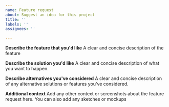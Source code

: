 ```yaml
---
name: Feature request
about: Suggest an idea for this project
title: ''
labels: ''
assignees: ''

---
```


**Describe the feature that you'd like**
A clear and concise description of the feature

**Describe the solution you'd like**
A clear and concise description of what you want to happen.

**Describe alternatives you've considered**
A clear and concise description of any alternative solutions or features you've considered.

**Additional context**
Add any other context or screenshots about the feature request here. You can also add any sketches or mockups
